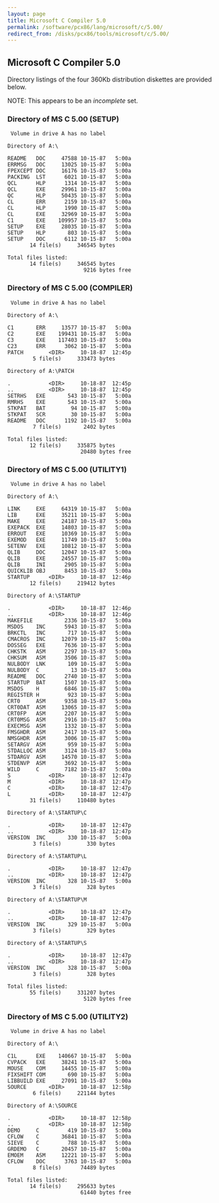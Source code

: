 ```yaml
---
layout: page
title: Microsoft C Compiler 5.0
permalink: /software/pcx86/lang/microsoft/c/5.00/
redirect_from: /disks/pcx86/tools/microsoft/c/5.00/
---
```


Microsoft C Compiler 5.0
---

Directory listings of the four 360Kb distribution diskettes are provided below.

NOTE: This appears to be an *incomplete* set.

### Directory of MS C 5.00 (SETUP)

	 Volume in drive A has no label

	Directory of A:\

	README   DOC     47588 10-15-87   5:00a
	ERRMSG   DOC     13025 10-15-87   5:00a
	FPEXCEPT DOC     16176 10-15-87   5:00a
	PACKING  LST      6021 10-15-87   5:00a
	QCL      HLP      1314 10-15-87   5:00a
	QCL      EXE     29961 10-15-87   5:00a
	QC       HLP     50435 10-15-87   5:00a
	CL       ERR      2159 10-15-87   5:00a
	CL       HLP      1990 10-15-87   5:00a
	CL       EXE     32969 10-15-87   5:00a
	C1       EXE    109957 10-15-87   5:00a
	SETUP    EXE     28035 10-15-87   5:00a
	SETUP    HLP       803 10-15-87   5:00a
	SETUP    DOC      6112 10-15-87   5:00a
	       14 file(s)     346545 bytes

	Total files listed:
	       14 file(s)     346545 bytes
	                        9216 bytes free

### Directory of MS C 5.00 (COMPILER)

	 Volume in drive A has no label

	Directory of A:\

	C1       ERR     13577 10-15-87   5:00a
	C2       EXE    199431 10-15-87   5:00a
	C3       EXE    117403 10-15-87   5:00a
	C23      ERR      3062 10-15-87   5:00a
	PATCH        <DIR>     10-18-87  12:45p
	        5 file(s)     333473 bytes

	Directory of A:\PATCH

	.            <DIR>     10-18-87  12:45p
	..           <DIR>     10-18-87  12:45p
	SETRHS   EXE       543 10-15-87   5:00a
	RMRHS    EXE       543 10-15-87   5:00a
	STKPAT   BAT        94 10-15-87   5:00a
	STKPAT   SCR        30 10-15-87   5:00a
	README   DOC      1192 10-15-87   5:00a
	        7 file(s)       2402 bytes

	Total files listed:
	       12 file(s)     335875 bytes
	                       20480 bytes free

### Directory of MS C 5.00 (UTILITY1)

	 Volume in drive A has no label

	Directory of A:\

	LINK     EXE     64319 10-15-87   5:00a
	LIB      EXE     35211 10-15-87   5:00a
	MAKE     EXE     24187 10-15-87   5:00a
	EXEPACK  EXE     14803 10-15-87   5:00a
	ERROUT   EXE     10369 10-15-87   5:00a
	EXEMOD   EXE     11749 10-15-87   5:00a
	SETENV   EXE     10812 10-15-87   5:00a
	QLIB     DOC     12047 10-15-87   5:00a
	QLIB     EXE     24557 10-15-87   5:00a
	QLIB     INI      2905 10-15-87   5:00a
	QUICKLIB OBJ      8453 10-15-87   5:00a
	STARTUP      <DIR>     10-18-87  12:46p
	       12 file(s)     219412 bytes

	Directory of A:\STARTUP

	.            <DIR>     10-18-87  12:46p
	..           <DIR>     10-18-87  12:46p
	MAKEFILE          2336 10-15-87   5:00a
	MSDOS    INC      5943 10-15-87   5:00a
	BRKCTL   INC       717 10-15-87   5:00a
	CMACROS  INC     12079 10-15-87   5:00a
	DOSSEG   EXE      7636 10-15-87   5:00a
	CHKSTK   ASM      2297 10-15-87   5:00a
	CHKSUM   ASM      3506 10-15-87   5:00a
	NULBODY  LNK       109 10-15-87   5:00a
	NULBODY  C          13 10-15-87   5:00a
	README   DOC      2740 10-15-87   5:00a
	STARTUP  BAT      1507 10-15-87   5:00a
	MSDOS    H        6846 10-15-87   5:00a
	REGISTER H         923 10-15-87   5:00a
	CRT0     ASM      9358 10-15-87   5:00a
	CRT0DAT  ASM     13065 10-15-87   5:00a
	CRT0FP   ASM      2207 10-15-87   5:00a
	CRT0MSG  ASM      2916 10-15-87   5:00a
	EXECMSG  ASM      1332 10-15-87   5:00a
	FMSGHDR  ASM      2417 10-15-87   5:00a
	NMSGHDR  ASM      3006 10-15-87   5:00a
	SETARGV  ASM       959 10-15-87   5:00a
	STDALLOC ASM      3124 10-15-87   5:00a
	STDARGV  ASM     14570 10-15-87   5:00a
	STDENVP  ASM      3692 10-15-87   5:00a
	WILD     C        7182 10-15-87   5:00a
	S            <DIR>     10-18-87  12:47p
	M            <DIR>     10-18-87  12:47p
	C            <DIR>     10-18-87  12:47p
	L            <DIR>     10-18-87  12:47p
	       31 file(s)     110480 bytes

	Directory of A:\STARTUP\C

	.            <DIR>     10-18-87  12:47p
	..           <DIR>     10-18-87  12:47p
	VERSION  INC       330 10-15-87   5:00a
	        3 file(s)        330 bytes

	Directory of A:\STARTUP\L

	.            <DIR>     10-18-87  12:47p
	..           <DIR>     10-18-87  12:47p
	VERSION  INC       328 10-15-87   5:00a
	        3 file(s)        328 bytes

	Directory of A:\STARTUP\M

	.            <DIR>     10-18-87  12:47p
	..           <DIR>     10-18-87  12:47p
	VERSION  INC       329 10-15-87   5:00a
	        3 file(s)        329 bytes

	Directory of A:\STARTUP\S

	.            <DIR>     10-18-87  12:47p
	..           <DIR>     10-18-87  12:47p
	VERSION  INC       328 10-15-87   5:00a
	        3 file(s)        328 bytes

	Total files listed:
	       55 file(s)     331207 bytes
	                        5120 bytes free

### Directory of MS C 5.00 (UTILITY2)

	 Volume in drive A has no label

	Directory of A:\

	C1L      EXE    140667 10-15-87   5:00a
	CVPACK   EXE     38241 10-15-87   5:00a
	MOUSE    COM     14455 10-15-87   5:00a
	FIXSHIFT COM       690 10-15-87   5:00a
	LIBBUILD EXE     27091 10-15-87   5:00a
	SOURCE       <DIR>     10-18-87  12:58p
	        6 file(s)     221144 bytes

	Directory of A:\SOURCE

	.            <DIR>     10-18-87  12:58p
	..           <DIR>     10-18-87  12:58p
	DEMO     C         419 10-15-87   5:00a
	CFLOW    C       36841 10-15-87   5:00a
	SIEVE    C         788 10-15-87   5:00a
	GRDEMO   C       20457 10-15-87   5:00a
	EMOEM    ASM     12221 10-15-87   5:00a
	CFLOW    DOC      3763 10-15-87   5:00a
	        8 file(s)      74489 bytes

	Total files listed:
	       14 file(s)     295633 bytes
	                       61440 bytes free
